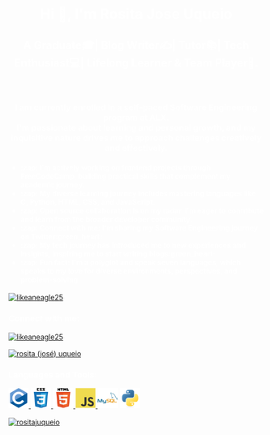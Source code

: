 <body style="color: white;">
<h1  align="center">Hi 👋, I'm Rosita Jose Uqueio</h1>
<h2 align="center">A Graduate🎓| Blog Writer✍️| Tutor📚| Tech Enthusiast💻| Lifelong Learner & Team Player🤝.</h2> <br> <h3 align="center">I am currently enrolled in a self-paced Software Engineering program at ALX. <br>I'm passionate about learning and personal growth, and my inquisitive nature drives me to approach challenges creatively and effectively.</h3>
<h4 align="left"><ul>
<li>:zap: I'm actively working on frontend projects through FreeCodeCamp, building practical skills that complement my academic journey.</li> 
<li>:zap: My diverse learning journey includes mastering languages like C, Python, HTML, CSS, and JavaScript.</li>
<li>:zap: Open source collaboration is on my radar. I'm eager to contribute and learn from the broader developer community. </li>
<li>:zap: Connect with me: I'm sharing my Software Engineering journey on Twitter:green_heart:</li>
<li>:zap: My tech journey has introduced me to new experiences and insights, inspiring me to start writing blogs:green_heart:</li>
<li>:zap: Fun fact: I'm a polyglot and speak seven languages, which speaks to my love for diverse environments, perspectives, and problem-solving.</li>
</ul></h4>

<p align="left"> <a href="https://twitter.com/likeaneagle25" target="blank"><img src="https://img.shields.io/twitter/follow/likeaneagle25?logo=twitter&style=for-the-badge" alt="likeaneagle25" /></a> </p>

<h3 align="left">Connect with me:</h3>
<p align="left">
<a href="https://twitter.com/likeaneagle25" target="blank"><img align="center" src="https://raw.githubusercontent.com/rahuldkjain/github-profile-readme-generator/master/src/images/icons/Social/twitter.svg" alt="likeaneagle25" height="30" width="40" /></a>
  
<a href="https://www.linkedin.com/in/rosita-uqueio-b80320112/)" target="blank"><img align="center" src="https://raw.githubusercontent.com/rahuldkjain/github-profile-readme-generator/master/src/images/icons/Social/linked-in-alt.svg" alt="rosita (josé) uqueio" height="30" width="40" /></a>
</p>

<h3 align="left">Languages and Tools:</h3>
<p align="left">  <a href="https://www.cprogramming.com/" target="_blank" rel="noreferrer"> 
  <img src="https://raw.githubusercontent.com/devicons/devicon/master/icons/c/c-original.svg" alt="c" width="40" height="40"/> </a> <a href="https://www.w3schools.com/css/" target="_blank" rel="noreferrer"> 
  <img src="https://raw.githubusercontent.com/devicons/devicon/master/icons/css3/css3-original-wordmark.svg" alt="css3" width="40" height="40"/> </a> <a href="https://www.w3.org/html/" target="_blank" rel="noreferrer"> 
  <img src="https://raw.githubusercontent.com/devicons/devicon/master/icons/html5/html5-original-wordmark.svg" alt="html5" width="40" height="40"/> </a> <a href="https://developer.mozilla.org/en-US/docs/Web/JavaScript" target="_blank" rel="noreferrer"> 
  <img src="https://raw.githubusercontent.com/devicons/devicon/master/icons/javascript/javascript-original.svg" alt="javascript" width="40" height="40"/> </a>  
  <img src="https://raw.githubusercontent.com/devicons/devicon/master/icons/mysql/mysql-original-wordmark.svg" alt="mysql" width="40" height="40"/> </a> <a href="https://www.python.org" target="_blank" rel="noreferrer"> <img src="https://raw.githubusercontent.com/devicons/devicon/master/icons/python/python-original.svg" alt="python" width="40" height="40"/> </a> <a href="https://reactjs.org/" target="_blank" rel="noreferrer"> 
</p>

<p><img align="center" src="https://github-readme-streak-stats.herokuapp.com/?user=rositajuqueio&" alt="rositajuqueio" /></p>
</body>
